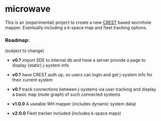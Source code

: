 # microwave

This is an (experimental) project to create a new [CREST](https://eveonline-third-party-documentation.readthedocs.io/en/latest/) based wormhole mapper. Eventually including a k-space map and fleet tracking options.

### Roadmap:
(subject to change)

* **v0.?** import SDE to internal db and have a server provide a page to display (static) j-system info

* **v0.?** have CREST auth up, so users can login and get j-system info for their current system

* **v0.?** track connections between j-systems via user tracking and display a basic map (node graph) of such connected systems

* **v1.0.0** A useable WH mapper (includes dynamic system data)

* **v2.0.0** Fleet tracker included (includes k-space maps)
